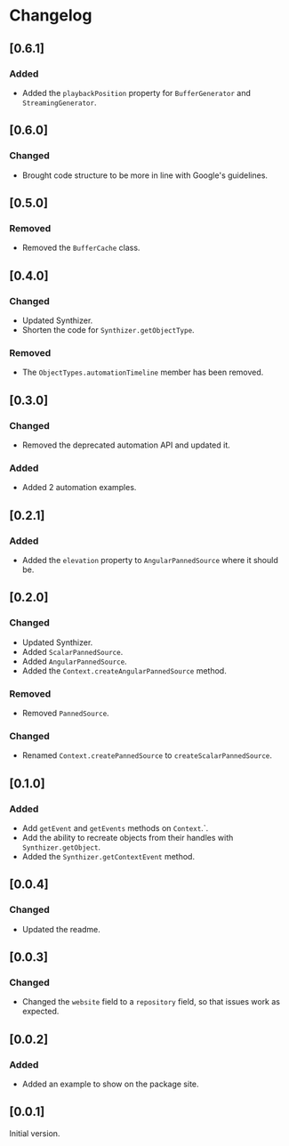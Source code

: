 # Changelog

## [0.6.1]

### Added

* Added the `playbackPosition` property for `BufferGenerator` and `StreamingGenerator`.

## [0.6.0]

### Changed

* Brought code structure to be more in line with Google's guidelines.

## [0.5.0]

### Removed

* Removed the `BufferCache` class.

## [0.4.0]

### Changed

* Updated Synthizer.
* Shorten the code for `Synthizer.getObjectType`.

### Removed

* The `ObjectTypes.automationTimeline` member has been removed.

## [0.3.0]

### Changed

* Removed the deprecated automation API and updated it.

### Added

* Added 2 automation examples.

## [0.2.1]

### Added

* Added the `elevation` property to `AngularPannedSource` where it should be.

## [0.2.0]

### Changed

* Updated Synthizer.
* Added `ScalarPannedSource`.
* Added `AngularPannedSource`.
* Added the `Context.createAngularPannedSource` method.

### Removed

* Removed `PannedSource`.

### Changed

* Renamed `Context.createPannedSource` to `createScalarPannedSource`.

## [0.1.0]

### Added

* Add `getEvent` and `getEvents` methods on `Context`.`.
* Add the ability to recreate objects from their handles with `Synthizer.getObject`.
* Added the `Synthizer.getContextEvent` method.

## [0.0.4]

### Changed

* Updated the readme.

## [0.0.3]

### Changed

* Changed the `website` field to a `repository` field, so that issues work as expected.

## [0.0.2]

### Added

* Added an example to show on the package site.

## [0.0.1]

Initial version.
